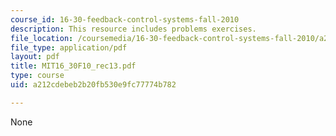 ```yaml
---
course_id: 16-30-feedback-control-systems-fall-2010
description: This resource includes problems exercises.
file_location: /coursemedia/16-30-feedback-control-systems-fall-2010/a212cdebeb2b20fb530e9fc77774b782_MIT16_30F10_rec13.pdf
file_type: application/pdf
layout: pdf
title: MIT16_30F10_rec13.pdf
type: course
uid: a212cdebeb2b20fb530e9fc77774b782

---
```

None